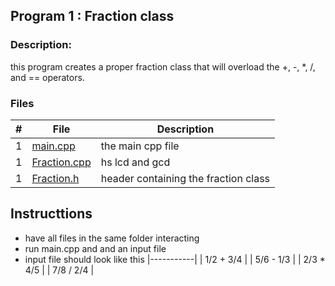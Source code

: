 ## Program 1 : Fraction class

### Description: 

this program creates a proper fraction class that will overload the +, -, *, /, and == operators.

### Files 

|   #   | File             | Description                                        |
| :---: | ---------------- | -------------------------------------------------- |
|   1   | [main.cpp](main.cpp)         | the main cpp file     |
|   1   | [Fraction.cpp](Fraction.cpp)         | hs lcd and gcd   |
|   1   | [Fraction.h](Fraction.h)         | header containing the fraction class|

## Instructtions

* have all files in the same folder interacting
* run main.cpp and and an input file
* input file should look like this
|-----------|
| 1/2 + 3/4 |
| 5/6 - 1/3 |
| 2/3 * 4/5  |
| 7/8 / 2/4 |
